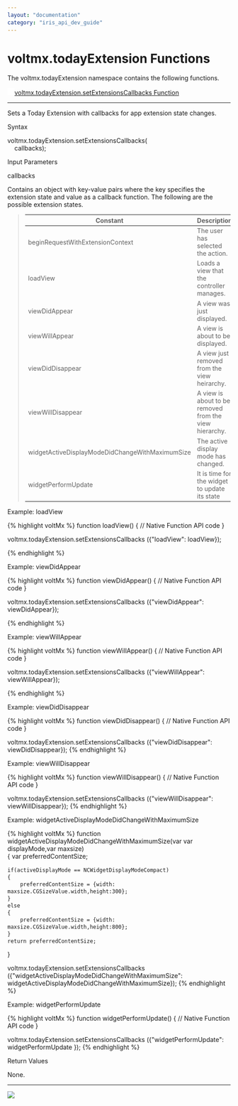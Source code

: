 ```yaml
---
layout: "documentation"
category: "iris_api_dev_guide"
---
```

                            

voltmx.todayExtension Functions
=============================

The voltmx.todayExtension namespace contains the following functions.

[![Closed](../Skins/Default/Stylesheets/Images/transparent.gif)](javascript:void(0);)[voltmx.todayExtension.setExtensionsCallbacks Function](javascript:void(0);) 

* * *

Sets a Today Extension with callbacks for app extension state changes.

Syntax

voltmx.todayExtension.setExtensionsCallbacks(  
    callbacks);

Input Parameters

callbacks

Contains an object with key-value pairs where the key specifies the extension state and value as a callback function. The following are the possible extension states.

> | Constant | Description |
> | --- | --- |
> | beginRequestWithExtensionContext | The user has selected the action. |
> | loadView | Loads a view that the controller manages. |
> | viewDidAppear | A view was just displayed. |
> | viewWillAppear | A view is about to be displayed. |
> | viewDidDisappear | A view just removed from the view heirarchy. |
> | viewWillDisappear | A view is about to be removed from the view hierarchy. |
> | widgetActiveDisplayModeDidChangeWithMaximumSize | The active display mode has changed. |
> | widgetPerformUpdate | It is time for the widget to update its state |
> 
>   

Example: loadView

{% highlight voltMx %}
function loadView()
{
    // Native Function API code
}

voltmx.todayExtension.setExtensionsCallbacks ({"loadView": loadView});

{% endhighlight %}

Example: viewDidAppear

{% highlight voltMx %}
function viewDidAppear()
{
    // Native Function API code
}

voltmx.todayExtension.setExtensionsCallbacks ({"viewDidAppear": viewDidAppear});

{% endhighlight %}

Example: viewWillAppear

{% highlight voltMx %}
function viewWillAppear()
{
    // Native Function API code
}

voltmx.todayExtension.setExtensionsCallbacks ({"viewWillAppear": viewWillAppear});

{% endhighlight %}

Example: viewDidDisappear

{% highlight voltMx %}
function viewDidDisappear()
{
    // Native Function API code
}

voltmx.todayExtension.setExtensionsCallbacks ({"viewDidDisappear": viewDidDisappear});
{% endhighlight %}

Example: viewWillDisappear

{% highlight voltMx %}
function viewWillDisappear()
{
    // Native Function API code
}

voltmx.todayExtension.setExtensionsCallbacks ({"viewWillDisappear": viewWillDisappear});
{% endhighlight %}

Example: widgetActiveDisplayModeDidChangeWithMaximumSize

{% highlight voltMx %}
function widgetActiveDisplayModeDidChangeWithMaximumSize(var var displayMode,var maxsize)	
{
    var preferredContentSize;

    if(activeDisplayMode == NCWidgetDisplayModeCompact)
    {
        preferredContentSize = {width: maxsize.CGSizeValue.width,height:300};
    }
    else
    {
        preferredContentSize = {width: maxsize.CGSizeValue.width,height:800};
    }
    return preferredContentSize;
}

voltmx.todayExtension.setExtensionsCallbacks ({"widgetActiveDisplayModeDidChangeWithMaximumSize": widgetActiveDisplayModeDidChangeWithMaximumSize});
{% endhighlight %}

Example: widgetPerformUpdate

{% highlight voltMx %}
function widgetPerformUpdate()
{
    // Native Function API code
}

voltmx.todayExtension.setExtensionsCallbacks ({"widgetPerformUpdate": widgetPerformUpdate });
{% endhighlight %}

Return Values

None.

* * *

![](resources/prettify/onload.png)
